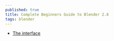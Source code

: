 ```yaml
---
published: true
title: Complete Beginners Guide to Blender 2.8
tags: blender
---
```

- [The interface](https://www.youtube.com/watch?v=7MRonzqYJgw)

